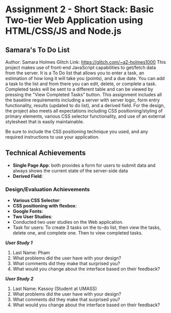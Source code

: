 Assignment 2 - Short Stack: Basic Two-tier Web Application using HTML/CSS/JS and Node.js  
===

## Samara's To Do List
Author: Samara Holmes
Glitch Link: https://glitch.com/~a2-holmes1000
This project makes use of front-end JavaScript capabilities to get/fetch data from the server. It is a To Do list that allows you to enter a task, an estimation of how long it will take you (points), and a due date. You can add a task to the list and from there you can edit, delete, or complete a task. Completed tasks will be sent to a different table and can be viewed by pressing the "View Completed Tasks" button.
This assignment includes all the baseline requirements including
a server with server logic, form entry functionality, results (updated to do list), and a derived field.
For the design, the project also meets all expectations including CSS positioning/styling of primary elements, various CSS selector functionality, and use of an external stylesheet that is easily maintainable.

Be sure to include the CSS positioning technique you used, and any required instructions to use your application.


## Technical Achievements
- **Single Page App**:  both provides a form for users to submit data and always shows the current state of the server-side data
- **Derived Field**:

### Design/Evaluation Achievements
- **Various CSS Selector**: 
- **CSS positioning with flexbox**:
- **Google Fonts**:
- **Two User Studies**: 
- Conducted two user studies on the Web application. 
- Task for users: To create 3 tasks on the to-do list, then view the tasks, delete one, and complete one. Then to  view completed tasks.

***User Study 1***
1. Last Name: Pham
2. What problems did the user have with your design?
3. What comments did they make that surprised you?
4. What would you change about the interface based on their feedback?

***User Study 2***
1. Last Name: Kassoy (Student at UMASS)
2. What problems did the user have with your design?
3. What comments did they make that surprised you?
4. What would you change about the interface based on their feedback?